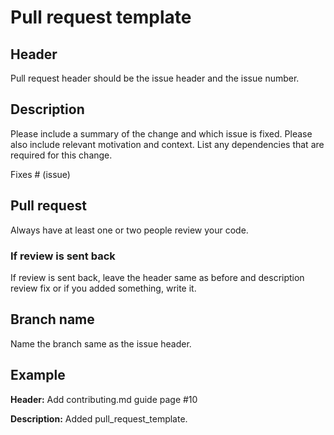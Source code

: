 # Pull request template

## Header
Pull request header should be the issue header and the issue number.

## Description

Please include a summary of the change and which issue is fixed. Please also include relevant motivation and context. List any dependencies that are required for this change.

Fixes # (issue)

## Pull request

Always have at least one or two people review your code.

### If review is sent back

If review is sent back, leave the header same as before and description review fix or if you added something, write it.

## Branch name

Name the branch same as the issue header.

## Example

**Header:** Add contributing.md guide page #10

**Description:** Added pull_request_template.
